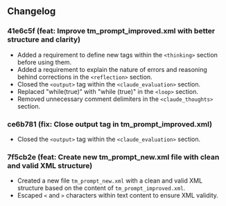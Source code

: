 ## Changelog

### 41e6c5f (feat: Improve tm_prompt_improved.xml with better structure and clarity)

* Added a requirement to define new tags within the `<thinking>` section before using them.
* Added a requirement to explain the nature of errors and reasoning behind corrections in the `<reflection>` section.
* Closed the `<output>` tag within the `<claude_evaluation>` section.
* Replaced "while(true)" with "while (true)" in the `<loop>` section.
* Removed unnecessary comment delimiters in the `<claude_thoughts>` section.

### ce6b781 (fix: Close output tag in tm_prompt_improved.xml)

* Closed the `<output>` tag within the `<claude_evaluation>` section.

### 7f5cb2e (feat: Create new tm_prompt_new.xml file with clean and valid XML structure)

* Created a new file `tm_prompt_new.xml` with a clean and valid XML structure based on the content of `tm_prompt_improved.xml`.
* Escaped `<` and `>` characters within text content to ensure XML validity.

